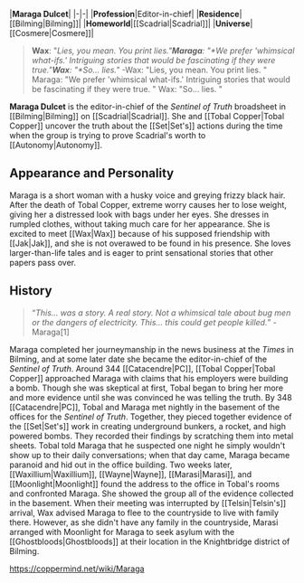 |**Maraga Dulcet**|
|-|-|
|**Profession**|Editor-in-chief|
|**Residence**|[[Bilming\|Bilming]]|
|**Homeworld**|[[Scadrial\|Scadrial]]|
|**Universe**|[[Cosmere\|Cosmere]]|

>**Wax**: "*Lies, you mean. You print lies.**"***Maraga**: "*We prefer 'whimsical what-ifs.' Intriguing stories that would be fascinating if they were true.**"***Wax**: "*So... lies.**"*
\-Wax: "Lies, you mean. You print lies.
"
Maraga: "We prefer 'whimsical what-ifs.' Intriguing stories that would be fascinating if they were true.
"
Wax: "So... lies.
"


**Maraga Dulcet** is the editor-in-chief of the *Sentinel of Truth* broadsheet in [[Bilming\|Bilming]] on [[Scadrial\|Scadrial]]. She and [[Tobal Copper\|Tobal Copper]] uncover the truth about the [[Set\|Set's]] actions during the time when the group is trying to prove Scadrial's worth to [[Autonomy\|Autonomy]].

## Appearance and Personality
Maraga is a short woman with a husky voice and greying frizzy black hair. After the death of Tobal Copper, extreme worry causes her to lose weight, giving her a distressed look with bags under her eyes. She dresses in rumpled clothes, without taking much care for her appearance.
She is excited to meet [[Wax\|Wax]] because of his supposed friendship with [[Jak\|Jak]], and she is not overawed to be found in his presence. She loves larger-than-life tales and is eager to print sensational stories that other papers pass over.

## History
>“*This... was a story. A real story. Not a whimsical tale about bug men or the dangers of electricity. This... this could get people killed.*”
\-Maraga[1]

Maraga completed her journeymanship in the news business at the *Times* in Bilming, and at some later date she became the editor-in-chief of the *Sentinel of Truth*. Around 344 [[Catacendre\|PC]], [[Tobal Copper\|Tobal Copper]] approached Maraga with claims that his employers were building a bomb. Though she was skeptical at first, Tobal began to bring her more and more evidence until she was convinced he was telling the truth. By 348 [[Catacendre\|PC]], Tobal and Maraga met nightly in the basement of the offices for the *Sentinel of Truth*. Together, they pieced together evidence of the [[Set\|Set's]] work in creating underground bunkers, a rocket, and high powered bombs. They recorded their findings by scratching them into metal sheets. Tobal told Maraga that he suspected one night he simply wouldn't show up to their daily conversations; when that day came, Maraga became paranoid and hid out in the office building. Two weeks later, [[Waxillium\|Waxillium]], [[Wayne\|Wayne]], [[Marasi\|Marasi]], and [[Moonlight\|Moonlight]] found the address to the office in Tobal's rooms and confronted Maraga. She showed the group all of the evidence collected in the basement.
When their meeting was interrupted by [[Telsin\|Telsin's]] arrival, Wax advised Maraga to flee to the countryside to live with family there. However, as she didn't have any family in the countryside, Marasi arranged with Moonlight for Maraga to seek asylum with the [[Ghostbloods\|Ghostbloods]] at their location in the Knightbridge district of Bilming.



https://coppermind.net/wiki/Maraga